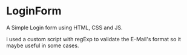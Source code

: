 # LoginForm
A Simple Login form using HTML, CSS and JS. 

i used a custom script with regExp to validate the E-Mail's format so it maybe useful in some cases.
